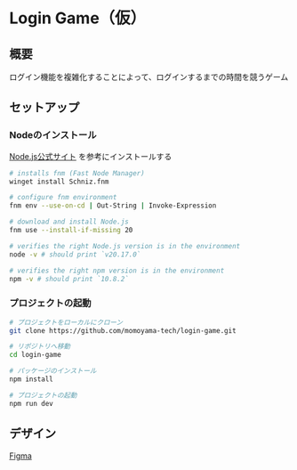 # Login Game（仮）

## 概要

ログイン機能を複雑化することによって、ログインするまでの時間を競うゲーム

## セットアップ

### Nodeのインストール

[Node.js公式サイト](https://nodejs.org/en) を参考にインストールする

```bash
# installs fnm (Fast Node Manager)
winget install Schniz.fnm

# configure fnm environment
fnm env --use-on-cd | Out-String | Invoke-Expression

# download and install Node.js
fnm use --install-if-missing 20

# verifies the right Node.js version is in the environment
node -v # should print `v20.17.0`

# verifies the right npm version is in the environment
npm -v # should print `10.8.2`
```

### プロジェクトの起動

```bash
# プロジェクトをローカルにクローン
git clone https://github.com/momoyama-tech/login-game.git

# リポジトリへ移動
cd login-game

# パッケージのインストール
npm install

# プロジェクトの起動
npm run dev
```

## デザイン

[Figma](https://www.figma.com/design/KVq1nP0XZbYc63VxxBkIsm/%E3%83%AD%E3%82%B0%E3%82%A4%E3%83%B3%E3%82%B2%E3%83%BC%E3%83%A0?t=YTiKV2jlIxMlXWeX-1)
